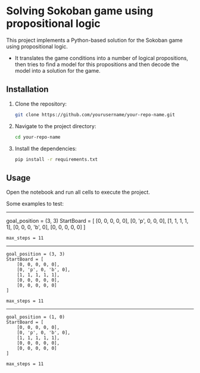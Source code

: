 # Solving Sokoban game using propositional logic

This project implements a Python-based solution for the Sokoban game using propositional logic.


- It translates the game conditions into a number of logical propositions, then tries to find a model for this propositions and then decode the model into a solution for the game.


## Installation
1. Clone the repository:
   ```bash
   git clone https://github.com/yourusername/your-repo-name.git
   ```
2. Navigate to the project directory:
   ```bash
   cd your-repo-name
   ```
3. Install the dependencies:
   ```bash
   pip install -r requirements.txt
   ```



## Usage
Open the notebook and run all cells to execute the project.


Some examples to test:

----------------------------------------------------
goal_position = (3, 3)
    StartBoard = [
        [0, 0, 0, 0, 0],
        [0, 'p', 0, 0, 0],
        [1, 1, 1, 1, 1],
        [0, 0, 0, 'b', 0],
        [0, 0, 0, 0, 0]
    ]

    max_steps = 11
----------------------------------------------------
    goal_position = (3, 3)
    StartBoard = [
        [0, 0, 0, 0, 0],
        [0, 'p', 0, 'b', 0],
        [1, 1, 1, 1, 1],
        [0, 0, 0, 0, 0],
        [0, 0, 0, 0, 0]
    ]

    max_steps = 11
----------------------------------------------------
    goal_position = (1, 0)
    StartBoard = [
        [0, 0, 0, 0, 0],
        [0, 'p', 0, 'b', 0],
        [1, 1, 1, 1, 1],
        [0, 0, 0, 0, 0],
        [0, 0, 0, 0, 0]
    ]

    max_steps = 11